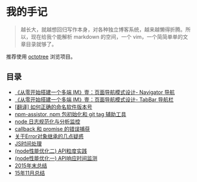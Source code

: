 # 我的手记
> 越长大，就越想回归写作本身，对各种独立博客系统，越来越懒得折腾。所以，现在给我个能解析 markdown 的空间，一个 vim，一个简简单单的文章目录就够了。  

推荐使用 [octotree](https://github.com/buunguyen/octotree) 浏览项目。

## 目录
<!-- index -->
<ul>
  <li><a href="https://github.com/plusmancn/plusmancn.github.com/blob/master/2017/B3-rn-navigator-model-2.md">《从零开始搭建一个多端 IM》壹：页面导航模式设计- Navigator 导航</a></li>
  <li><a href="https://github.com/plusmancn/plusmancn.github.com/blob/master/2017/B2-rn-navigator-model-1.md">《从零开始搭建一个多端 IM》壹：页面导航模式设计- TabBar 导航栏</a></li>
  <li><a href="https://github.com/plusmancn/plusmancn.github.com/blob/master/2016/B1-note-semver.md">[翻译] 如何正确的命名软件版本号</a></li>
  <li><a href="https://github.com/plusmancn/plusmancn.github.com/blob/master/2016/A9-npm-assistor.md">npm-assistor, npm 包初始化和 git tag 辅助工具</a></li>
  <li><a href="https://github.com/plusmancn/plusmancn.github.com/blob/master/2016/A8-log-elk.md">node 日志规范化与分析监控</a></li>
  <li><a href="https://github.com/plusmancn/plusmancn.github.com/blob/master/2016/A7-error-catch.md">callback 和 promise 的错误捕获</a></li>
  <li><a href="https://github.com/plusmancn/plusmancn.github.com/blob/master/2016/A6-prototype-chain.md">关于Error对象继承的几点疑惑</a></li>
  <li><a href="https://github.com/plusmancn/plusmancn.github.com/blob/master/2016/A5-JS时间处理.md">JS时间处理</a></li>
  <li><a href="https://github.com/plusmancn/plusmancn.github.com/blob/master/2016/A4-mini-unit.md">(node性能优化二) API粒度实践</a></li>
  <li><a href="https://github.com/plusmancn/plusmancn.github.com/blob/master/2016/A3-node性能优化-API响应时间监测.md">(node性能优化一) API响应时间监测</a></li>
  <li><a href="https://github.com/plusmancn/plusmancn.github.com/blob/master/2016/A2-2015年总结.md">2015年末总结</a></li>
  <li><a href="https://github.com/plusmancn/plusmancn.github.com/blob/master/2016/A1-15年11月总结.md">15年11月总结</a></li>
</ul>
<!-- indexEnd -->
